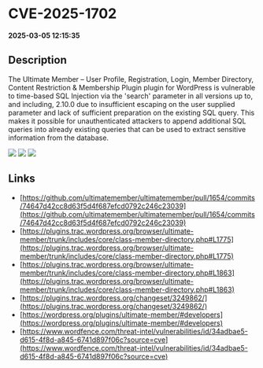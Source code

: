 # CVE-2025-1702

**2025-03-05 12:15:35**

## Description
The Ultimate Member – User Profile, Registration, Login, Member Directory, Content Restriction & Membership Plugin plugin for WordPress is vulnerable to time-based SQL Injection via the 'search' parameter in all versions up to, and including, 2.10.0 due to insufficient escaping on the user supplied parameter and lack of sufficient preparation on the existing SQL query.  This makes it possible for unauthenticated attackers to append additional SQL queries into already existing queries that can be used to extract sensitive information from the database.

![](https://img.shields.io/static/v1?label=Score&message=7.5&color=red)
![](https://img.shields.io/static/v1?label=Severity&message=HIGH&color=red)
![](https://img.shields.io/static/v1?label=CWE&message=SQL&color=green)

## Links
- [https://github.com/ultimatemember/ultimatemember/pull/1654/commits/74647d42cc8d63f5d4f687efcd0792c246c23039](https://github.com/ultimatemember/ultimatemember/pull/1654/commits/74647d42cc8d63f5d4f687efcd0792c246c23039)
- [https://plugins.trac.wordpress.org/browser/ultimate-member/trunk/includes/core/class-member-directory.php#L1775](https://plugins.trac.wordpress.org/browser/ultimate-member/trunk/includes/core/class-member-directory.php#L1775)
- [https://plugins.trac.wordpress.org/browser/ultimate-member/trunk/includes/core/class-member-directory.php#L1863](https://plugins.trac.wordpress.org/browser/ultimate-member/trunk/includes/core/class-member-directory.php#L1863)
- [https://plugins.trac.wordpress.org/changeset/3249862/](https://plugins.trac.wordpress.org/changeset/3249862/)
- [https://wordpress.org/plugins/ultimate-member/#developers](https://wordpress.org/plugins/ultimate-member/#developers)
- [https://www.wordfence.com/threat-intel/vulnerabilities/id/34adbae5-d615-4f8d-a845-6741d897f06c?source=cve](https://www.wordfence.com/threat-intel/vulnerabilities/id/34adbae5-d615-4f8d-a845-6741d897f06c?source=cve)
